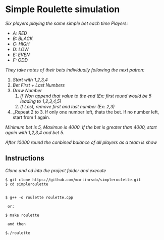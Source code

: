# Simple Roulette simulation

_Six players playing the same simple bet each time_
_Players:_
* _A: RED_
* _B: BLACK_
* _C: HIGH_
* _D: LOW_
* _E: EVEN_
* _F: ODD_ 


_They take notes of their bets individually following the next patron:_

1. _Start with 1,2,3,4_
2. _Bet First + Last Numbers_
3. _Draw Number_
    1. _If Won append that value to the end (Ex: first round would be 5 leading to 1,2,3,4,5)_
    2. _If Lost, remove first and last number (Ex: 2,3)_
4. _Repeat 2 to 3. If only one number left, thats the bet. If no number left, start from 1 again.

_Minimum bet is 5, Maximun is 4000. If the bet is greater than 4000, start again with 1,2,3,4 and bet 5._

_After 10000 round the conbined balance of all players as a team is show_ 

## Instructions

_Clone and cd into the project folder and execute_

```
$ git clone https://github.com/martinrsdo/simpleroulette.git
$ cd simpleroulette


$ g++ -o roulette roulette.cpp

 or: 

$ make roulette

 and then

$./roulette
 
``` 


